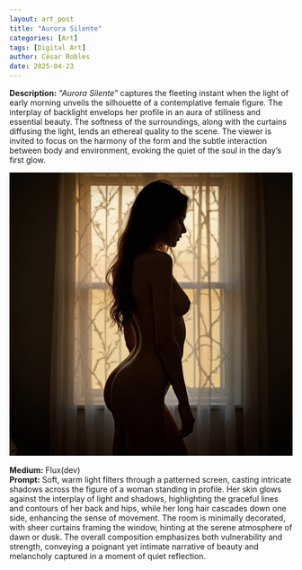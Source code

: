 ```yaml
---
layout: art_post
title: "Aurora Silente"
categories: [Art]
tags: [Digital Art]
author: César Robles
date: 2025-04-23
---
```

**Description:** *"Aurora Silente"* captures the fleeting instant when the light of early morning unveils the silhouette of a contemplative female figure. The interplay of backlight envelops her profile in an aura of stillness and essential beauty. The softness of the surroundings, along with the curtains diffusing the light, lends an ethereal quality to the scene. The viewer is invited to focus on the harmony of the form and the subtle interaction between body and environment, evoking the quiet of the soul in the day’s first glow.

![Aurora Silente](/imag/digital_art/aurora_silente.jpg)

**Medium:** Flux(dev)\
**Prompt:** Soft, warm light filters through a patterned screen, casting intricate shadows across the figure of a woman standing in profile. Her skin glows against the interplay of light and shadows, highlighting the graceful lines and contours of her back and hips, while her long hair cascades down one side, enhancing the sense of movement. The room is minimally decorated, with sheer curtains framing the window, hinting at the serene atmosphere of dawn or dusk. The overall composition emphasizes both vulnerability and strength, conveying a poignant yet intimate narrative of beauty and melancholy captured in a moment of quiet reflection.